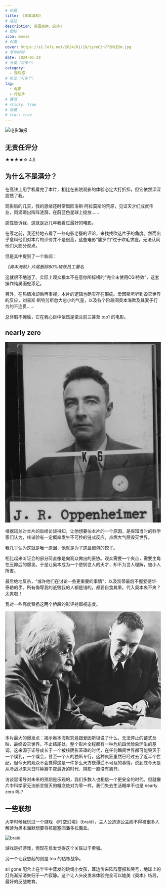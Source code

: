 ```yaml
---
# 标题
title: 《奥本海默》
# 描述
description: 美国原神，启动！
# 图标
icon: movie
# 封面
cover: https://s2.loli.net/2024/01/29/iyheC3n7fZM1ESm.jpg
# 写作时间
date: 2024-01-29
# 分类（可多个）
category:
  - 观后感
# 标签（可多个）
tag:
  - 电影
  - 传记片
# 置顶
# sticky: true
# 收藏
# star: true
---
```


<!-- more -->

![电影海报](https://s2.loli.net/2024/01/29/iyheC3n7fZM1ESm.jpg "谁说真男人从不回头看爆炸")

## 无责任评分

★★★★☆ 4.5

## 为什么不是满分？

在高铁上用手机看完了本片，相比在影院观影的体验必定大打折扣，但它依然深深震撼了我。

观影后的几天，我的思绪还时常飘回洛斯·阿拉莫斯的荒原，见证天才们成就伟业，雨滴砸出阵阵涟漪，在蔚蓝色星球上绽放……

感性告诉我，这就是近几年我看过最好的电影。

在写之前，我还特地去看了一些电影老餮的评论，来找找吹这片子的角度。然而出乎意料他们对本片的评价并不是很高，这些电影“婆罗门”过于吹毛求疵，无法认同他们大部分观点。

但是其中提到了一个新闻：

*《奥本海默》片尾删除80%特效员工署名*

这就很不地道了。实际上观众根本不在意你所标榜的“完全未使用CGI特效”，这套操作纯属画蛇添足。

另外，在热情冷却后再审视，本片的逻辑也确实存在瑕疵。爱因斯坦听到毁灭世界的反应，刘易斯·斯特劳斯忽大忽小的气量，以及各个阶段间奥本海默及其妻子行为的不连贯……

总体瑕不掩瑜，它在我心目中依然是诺兰前三甚至 top1 的电影。

## nearly zero

![奥本id卡](./img/J._R._Oppenheimer_Los_Alamos_ID.jpg)

根据诺兰对本片的后续访谈得知，让他想要拍本片的一个原因，是得知当时的科学家们认为，核试验有一定概率发生不可控的链式反应，点燃大气层毁灭世界。

我几乎认为这就是唯一原因，他就是为了这盘醋包的饺子。

相比起来听证会的部分简直像是向观众做出的妥协。观众需要一个爽点，需要主角在压抑后的爆发。于是让奥本成为一个悲悯世人的天才，却不为世人理解，被小人所害。

最后绝地反杀，“或许他们在讨论一些更重要的事情”，以及凯蒂最后不握爱德华·泰勒的手。所有侮辱我的诋毁我的人都是错的，都要自食其果。代入奥本爽不爽？太爽啦！

我对一些高度赞扬这两个桥段的影评持鄙视态度。

![奥本和爱因斯坦](./img/Einstein_oppenheimer.jpg)

本片最大的爆发点：揭示奥本海默究竟跟爱因斯坦说了什么。无法停止的链式反映，最终毁灭世界。不止结尾处，整个影片全程都有一种危机四伏险象环生的基调。这来源于诺导成长于一个被核阴影笼罩的时代，在任何瞬间世界都可能毁灭于一个误判，一个误会，甚至一个人的独断专行。这种疯狂虽然已经过去了近半个世纪，但今天的观众不会觉得这是一件多么天方夜谭遥不可及的事情，说到底今天是从冷战以来末日时钟离午夜最近的时代，阴影一直没有离开。

访谈里诺导对未来的预期是乐观的，我们多数人也相信一个更安全的时代。但就像片中科学家无法断言毁灭的概念绝对为零一样，我们失去生活概率不也是 nearly zero 吗？

## 一些联想

大学时候我玩过一个游戏 《时空幻境》（braid），主人公追逐公主而不得被很多人解读为奥本海默想要将核能塞回潘多拉魔盒。

![braid](https://s2.loli.net/2024/01/29/aCc6l4OTWFf5UYi.jpg)

游戏是好游戏，但现在愈发觉得这个关联过于牵强。

另一个让我想起的则是 tno 的热核战争。

all gone 配合上在半空中蒸发的跳绳小女孩，耳边传来阵阵警报和哭号，地球上的灯光渐渐消失归于一片寂静。这个让人头皮发麻体验完全可以媲美《奥本》结局，最好的反战教育。